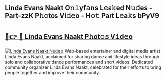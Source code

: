 ## Linda Evans Naakt O𝚗𝚕yf𝚊ns L𝚎a𝚔ed N𝚞𝚍es - Part-zzK P𝚑𝚘tos Vi𝚍𝚎o - H𝚘𝚝 Part L𝚎a𝚔s bPyV9

# <h2><a href="http://kf1fqq.oniu.top/?m=Linda+Evans+Naakt">🔗👉 🔴 Linda Evans Naakt P𝚑ot𝚘𝚜 V𝚒d𝚎o</a></h2>

[![Linda Evans Naakt Nu𝚍e𝚜](https://i.imgur.com/0qMVB7G.gif)](http://kf1fqq.oniu.top/?m=Linda+Evans+Naakt)
Web-based entertainer and digital media artist Linda Evans Naakt, acclaimed for sharing dance and lifestyle ideas through solo and collaborative dance performances and short videos. Dedicated community organizer Linda Evans Naakt, celebrated for their efforts to bring people together and improve their community.  
